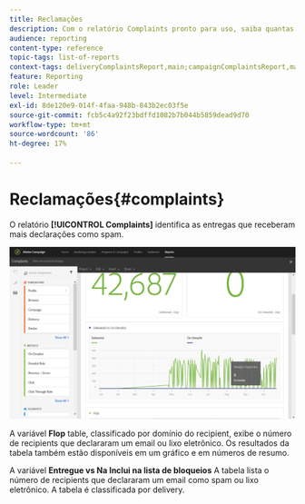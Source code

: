 ```yaml
---
title: Reclamações
description: Com o relatório Complaints pronto para uso, saiba quantas vezes o delivery foi declarado como spam.
audience: reporting
content-type: reference
topic-tags: list-of-reports
context-tags: deliveryComplaintsReport,main;campaignComplaintsReport,main;programComplaintsReport,main
feature: Reporting
role: Leader
level: Intermediate
exl-id: 8de120e9-014f-4faa-948b-843b2ec03f5e
source-git-commit: fcb5c4a92f23bdffd1082b7b044b5859dead9d70
workflow-type: tm+mt
source-wordcount: '86'
ht-degree: 17%

---
```


# Reclamações{#complaints}

O relatório **[!UICONTROL Complaints]** identifica as entregas que receberam mais declarações como spam.

![](assets/delivery_reports_complaints.png)

A variável **Flop** table, classificado por domínio do recipient, exibe o número de recipients que declararam um email ou lixo eletrônico. Os resultados da tabela também estão disponíveis em um gráfico e em números de resumo.

A variável **Entregue vs Na Inclui na lista de bloqueios** A tabela lista o número de recipients que declararam um email como spam ou lixo eletrônico. A tabela é classificada por delivery.
